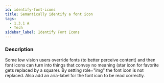 ```yaml
---
id: identify-font-icons
title: Semantically identify a font icon
tags:
  - 1.3.1 A
  - Tech
sidebar_label: Identify Font Icons
---
```


### Description

Some low vision users override fonts (to better perceive content) and then font icons can turn into things that convey no meaning (star icon for favorite gets replaced by a square). By setting role="img" the font icon is not replaced. Also add an aria-label for the font icon to be read correctly.
